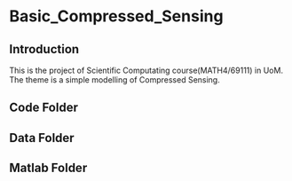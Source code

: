# Basic_Compressed_Sensing

## Introduction

This is the project of Scientific Computating course(MATH4/69111) in UoM. The theme is a simple modelling of Compressed Sensing.

## Code Folder

## Data Folder

## Matlab Folder
